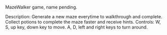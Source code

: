 MazeWalker game, name pending.

Description: Generate a new maze everytime to walkthrough and complete. Collect potions to complete the maze faster and receive hints.
Controls: W, S, up key, down key to move. A, D, left and right keys to turn around.
